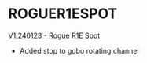 # ROGUER1ESPOT

[V1.240123 - Rogue R1E Spot](https://github.com/Chauvet-Pro/ROGUER1ESPOT/blob/4fda7a31b554a6dc21f9bfe5c8f5ac513e2ab883/V1.240123.zip)
- Added stop to gobo rotating channel
